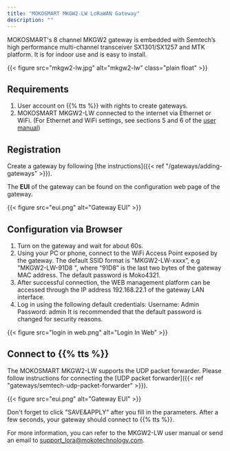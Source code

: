 ```yaml
---
title: "MOKOSMART MKGW2-LW LoRaWAN Gateway"
description: ""
---
```


MOKOSMART's 8 channel MKGW2 gateway is embedded with Semtech’s high performance multi-channel transceiver SX1301/SX1257 and MTK platform. It is for indoor use and is easy to install.

{{< figure src="mkgw2-lw.jpg" alt="mkgw2-lw" class="plain float" >}}

## Requirements

1. User account on {{% tts %}} with rights to create gateways.
2. MOKOSMART MKGW2-LW connected to the internet via Ethernet or WiFi. (For Ethernet and WiFi settings, see sections 5 and 6 of the [user manual](https://www.mokosmart.com/lorawan-gateway-mkgw2-lw/))

## Registration

Create a gateway by following [the instructions]({{< ref "/gateways/adding-gateways" >}}). 

The **EUI** of the gateway can be found on the configuration web page of the gateway. 

{{< figure src="eui.png" alt="Gateway EUI" >}}

## Configuration via Browser

1. Turn on the gateway and wait for about 60s.
2. Using your PC or phone, connect to the WiFi Access Point exposed by the gateway. The default SSID format is "MKGW2-LW-xxxx”, e.g "MKGW2-LW-91D8 ", where “91D8” is the last two bytes of the gateway MAC address. The default password is Moko4321.
3. After successful connection, the WEB management platform can be accessed through the IP address 192.168.22.1 of the gateway LAN interface.
4. Log in using the following default credentials:
Username: Admin 
Password: admin
It is recommended that the default password is changed for security reasons.

{{< figure src="login in web.png" alt="Login In Web" >}}

## Connect to {{% tts %}}

The MOKOSMART MKGW2-LW supports the UDP packet forwarder. Please follow instructions for connecting the [UDP packet forwarder]({{< ref "gateways/semtech-udp-packet-forwarder" >}}).

{{< figure src="eui.png" alt="Gateway EUI" >}}

Don't forget to click "SAVE&APPLY" after you fill in the parameters. After a few seconds, your gateway should connect to {{% tts %}}.

For more information, you can refer to the MKGW2-LW user manual or send an email to [support_lora@mokotechnology.com](mailto:support_lora@mokotechnology.com).